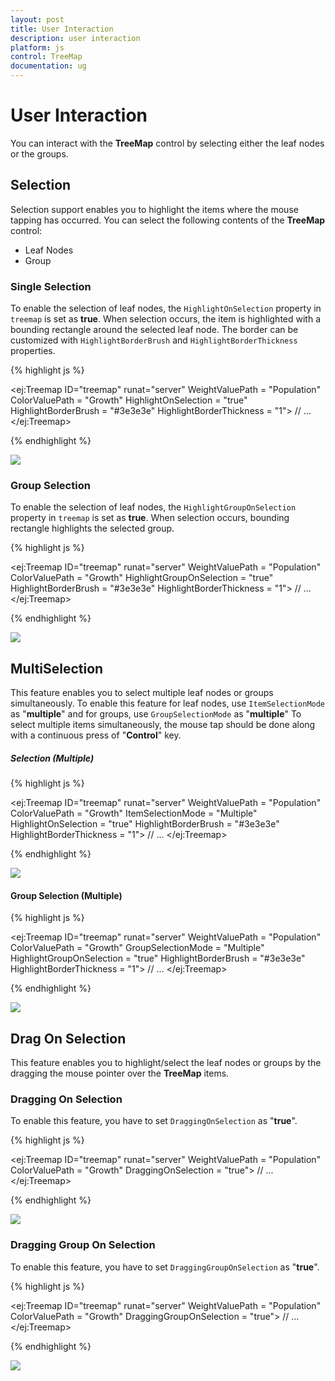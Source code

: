 ```yaml
---
layout: post
title: User Interaction
description: user interaction
platform: js
control: TreeMap
documentation: ug
---
```


# User Interaction

You can interact with the **TreeMap** control by selecting either the leaf nodes or the groups.

## Selection

Selection support enables you to highlight the items where the mouse tapping has occurred. You can select the following contents of the **TreeMap** control:

* Leaf Nodes
* Group

### Single Selection

To enable the selection of leaf nodes, the `HighlightOnSelection` property in `treemap` is set as **true**. When selection occurs, the item is highlighted with a bounding rectangle around the selected leaf node.
The border can be customized with `HighlightBorderBrush` and `HighlightBorderThickness` properties.


{% highlight js %}

<ej:Treemap ID="treemap" runat="server" WeightValuePath = "Population" ColorValuePath = "Growth" HighlightOnSelection = "true" HighlightBorderBrush = "#3e3e3e" HighlightBorderThickness = "1">
        // ...
</ej:Treemap>

{% endhighlight %}

![](User-Interaction_images/User-Interaction_img1.png)

### Group Selection

To enable the selection of leaf nodes, the `HighlightGroupOnSelection` property in `treemap` is set as **true**. When selection occurs, bounding rectangle highlights the selected group.

{% highlight js %}

<ej:Treemap ID="treemap" runat="server" WeightValuePath = "Population" ColorValuePath = "Growth" HighlightGroupOnSelection = "true" HighlightBorderBrush = "#3e3e3e" HighlightBorderThickness = "1">
        // ...
</ej:Treemap>
        
{% endhighlight %}
        
![](User-Interaction_images/User-Interaction_img3.png)

## MultiSelection

This feature enables you to select multiple leaf nodes or groups simultaneously. To enable this feature for leaf nodes, use `ItemSelectionMode` as "**multiple**" and for groups, use `GroupSelectionMode` as "**multiple**"
To select multiple items simultaneously, the mouse tap should be done along with a continuous press of "**Control**" key.  

##### Selection (Multiple)

{% highlight js %}

<ej:Treemap ID="treemap" runat="server" WeightValuePath = "Population" ColorValuePath = "Growth" ItemSelectionMode = "Multiple" HighlightOnSelection = "true" HighlightBorderBrush = "#3e3e3e" HighlightBorderThickness = "1">
        // ...
</ej:Treemap>
        
{% endhighlight %}

![](User-Interaction_images/User-Interaction_img2.png)

#### Group Selection (Multiple)

{% highlight js %}

<ej:Treemap ID="treemap" runat="server" WeightValuePath = "Population" ColorValuePath = "Growth" GroupSelectionMode = "Multiple" HighlightGroupOnSelection = "true" HighlightBorderBrush = "#3e3e3e" HighlightBorderThickness = "1">
        // ...
</ej:Treemap>
        
{% endhighlight %}

![](User-Interaction_images/User-Interaction_img4.png)

## Drag On Selection

This feature enables you to highlight/select the leaf nodes or groups by the dragging the mouse pointer over the **TreeMap** items.

### Dragging On Selection

To enable this feature, you have to set `DraggingOnSelection` as "**true**".

{% highlight js %}

<ej:Treemap ID="treemap" runat="server" WeightValuePath = "Population" ColorValuePath = "Growth" DraggingOnSelection = "true">
        // ...
</ej:Treemap>
        
{% endhighlight %}

![](User-Interaction_images/User-Interaction_img5.png)

### Dragging Group On Selection

To enable this feature, you have to set `DraggingGroupOnSelection` as "**true**".

{% highlight js %}

<ej:Treemap ID="treemap" runat="server" WeightValuePath = "Population" ColorValuePath = "Growth" DraggingGroupOnSelection = "true">
        // ...
</ej:Treemap>
        
{% endhighlight %}

![](User-Interaction_images/User-Interaction_img6.png)